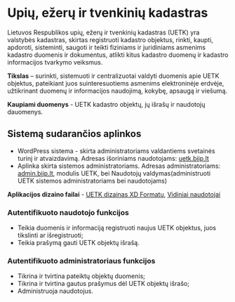 # Upių, ežerų ir tvenkinių kadastras
Lietuvos Respublikos upių, ežerų ir tvenkinių kadastras (UETK) yra valstybės kadastras, skirtas registruoti kadastro objektus, rinkti, kaupti, apdoroti, sisteminti, saugoti ir teikti fiziniams ir juridiniams asmenims kadastro duomenis ir dokumentus, atlikti kitus kadastro duomenų ir kadastro informacijos tvarkymo veiksmus.

**Tikslas** – surinkti, sistemuoti ir centralizuotai valdyti duomenis apie UETK objektus, pateikiant juos suinteresuotiems asmenims elektroninėje erdvėje, užtikrinant duomenų ir informacijos naudojimą, kokybę, apsaugą ir viešumą.

**Kaupiami duomenys** - UETK kadastro objektų, jų išrašų ir naudotojų dauomenys.

## Sistemą sudarančios aplinkos

- WordPress sistema - skirta administratoriams valdantiems svetainės turinį ir atvaizdavimą. Adresas išoriniams naudotojams: [uetk.biip.lt](https://uetk.biip.lt)
- Aplinka skirta sistemos administratoriams. Adresas administratoriams: [admin.biip.lt](https://admin.biip.lt), modulis UETK, bei Naudotojų valdymas(administruoti UETK sistemos administratoriams bei naudotojams)

**Aplikacijos dizaino failai** - [UETK dizainas XD Formatu](design/UETK.xd), [Vidiniai naudotojai](design/Vidiniai%20naudotojai.xd)

### Autentifikuoto naudotojo funkcijos

- Teikia duomenis ir informaciją registruoti naujus UETK objektus, juos tikslinti ar išregistruoti;
- Teikia prašymą gauti UETK objektų išrašą. 

### Autentifikuoto administratoriaus funkcijos

- Tikrina ir tvirtina pateiktų objektų duomenis;
- Tikrina ir tvirtina gautus prašymus dėl UETK objektų išrašo;
- Administruoja naudotojus.
